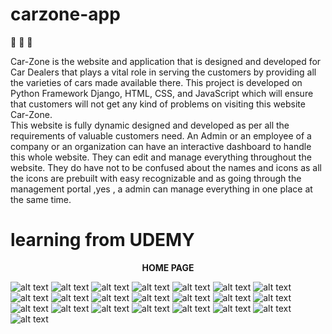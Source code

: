 # carzone-app


:blue_car:
:car:
:red_car:

Car-Zone is the website and application that is designed and developed for Car Dealers that plays a vital role in serving the customers by providing all the varieties of cars made available there. This project is developed on Python Framework Django, HTML, CSS, and JavaScript which will ensure that customers will not get any kind of problems on visiting this website Car-Zone.  
This website is fully dynamic designed and developed as per all the requirements of valuable customers need. 
An Admin or an employee of a company or an organization can have an interactive dashboard to handle this whole website. They can edit and manage everything throughout the website. They do have not to be confused about the names and icons as all the icons are prebuilt with easy recognizable and as going through the management  portal ,yes , a admin can manage everything in one place at the same time. 

# learning from UDEMY

<p align="center"><b>HOME PAGE</b></p>

![alt text](https://github.com/Sauravkrrathaur99/carzone-app/blob/master/website%20preview%20images/preview1.png?raw=true)
![alt text](https://github.com/Sauravkrrathaur99/carzone-app/blob/master/website%20preview%20images/preview2.png?raw=true)
![alt text](https://github.com/Sauravkrrathaur99/carzone-app/blob/master/website%20preview%20images/preview3.png?raw=true)
![alt text](https://github.com/Sauravkrrathaur99/carzone-app/blob/master/website%20preview%20images/preview4.png?raw=true)
![alt text](https://github.com/Sauravkrrathaur99/carzone-app/blob/master/website%20preview%20images/preview5.png?raw=true)
![alt text](https://github.com/Sauravkrrathaur99/carzone-app/blob/master/website%20preview%20images/preview6.png?raw=true)
![alt text](https://github.com/Sauravkrrathaur99/carzone-app/blob/master/website%20preview%20images/preview7.png?raw=true)
![alt text](https://github.com/Sauravkrrathaur99/carzone-app/blob/master/website%20preview%20images/preview8.png?raw=true)
![alt text](https://github.com/Sauravkrrathaur99/carzone-app/blob/master/website%20preview%20images/preview9.png?raw=true)
![alt text](https://github.com/Sauravkrrathaur99/carzone-app/blob/master/website%20preview%20images/preview10.png?raw=true)
![alt text](https://github.com/Sauravkrrathaur99/carzone-app/blob/master/website%20preview%20images/preview11.png?raw=true)
![alt text](https://github.com/Sauravkrrathaur99/carzone-app/blob/master/website%20preview%20images/preview12.png?raw=true)
![alt text](https://github.com/Sauravkrrathaur99/carzone-app/blob/master/website%20preview%20images/preview13.png?raw=true)
![alt text](https://github.com/Sauravkrrathaur99/carzone-app/blob/master/website%20preview%20images/preview14.png?raw=true)
![alt text](https://github.com/Sauravkrrathaur99/carzone-app/blob/master/website%20preview%20images/preview15.png?raw=true)
![alt text](https://github.com/Sauravkrrathaur99/carzone-app/blob/master/website%20preview%20images/preview16.png?raw=true)
![alt text](https://github.com/Sauravkrrathaur99/carzone-app/blob/master/website%20preview%20images/preview17.png?raw=true)
![alt text](https://github.com/Sauravkrrathaur99/carzone-app/blob/master/website%20preview%20images/preview18.png?raw=true)
![alt text](https://github.com/Sauravkrrathaur99/carzone-app/blob/master/website%20preview%20images/preview19.png?raw=true)
![alt text](https://github.com/Sauravkrrathaur99/carzone-app/blob/master/website%20preview%20images/preview20.png?raw=true)
![alt text](https://github.com/Sauravkrrathaur99/carzone-app/blob/master/website%20preview%20images/preview21.png?raw=true)
![alt text](https://github.com/Sauravkrrathaur99/carzone-app/blob/master/website%20preview%20images/preview22.png?raw=true)

